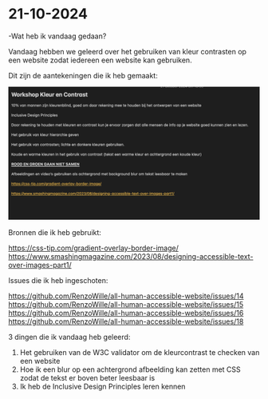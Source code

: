 # 21-10-2024

-Wat heb ik vandaag gedaan? 

Vandaag hebben we geleerd over het gebruiken van kleur contrasten op een website zodat iedereen een website kan gebruiken.

Dit zijn de aantekeningen die ik heb gemaakt:

<img src="../public/images/workshop-kleur-contrast.png">

Bronnen die ik heb gebruikt: 

https://css-tip.com/gradient-overlay-border-image/ 
https://www.smashingmagazine.com/2023/08/designing-accessible-text-over-images-part1/

Issues die ik heb ingeschoten: 

https://github.com/RenzoWille/all-human-accessible-website/issues/14 https://github.com/RenzoWille/all-human-accessible-website/issues/15 https://github.com/RenzoWille/all-human-accessible-website/issues/16 https://github.com/RenzoWille/all-human-accessible-website/issues/18

3 dingen die ik vandaag heb geleerd:

1. Het gebruiken van de W3C validator om de kleurcontrast te checken van een website
2. Hoe ik een blur op een achtergrond afbeelding kan zetten met CSS zodat de tekst er boven beter leesbaar is
3. Ik heb de Inclusive Design Principles leren kennen